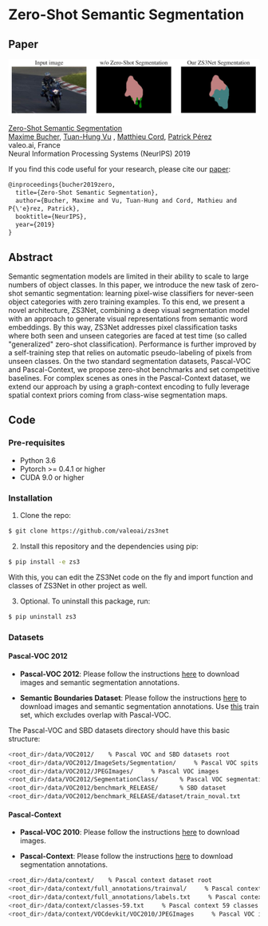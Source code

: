 # Zero-Shot Semantic Segmentation

## Paper
![](./teaser.png)

[Zero-Shot Semantic Segmentation](https://arxiv.org/pdf/1906.00817.pdf)  
 [Maxime Bucher](https://maximebucher.github.io/), [Tuan-Hung Vu](https://tuanhungvu.github.io/) , [Matthieu Cord](http://webia.lip6.fr/~cord/), [Patrick Pérez](https://ptrckprz.github.io/)  
 valeo.ai, France  
 Neural Information Processing Systems (NeurIPS) 2019

If you find this code useful for your research, please cite our [paper](https://arxiv.org/pdf/1906.00817.pdf):

```
@inproceedings{bucher2019zero,
  title={Zero-Shot Semantic Segmentation},
  author={Bucher, Maxime and Vu, Tuan-Hung and Cord, Mathieu and P{\'e}rez, Patrick},
  booktitle={NeurIPS},
  year={2019}
}
```

## Abstract
Semantic segmentation models are limited in their ability to scale to large numbers of object classes. In this paper, we introduce the new task of zero-shot semantic segmentation: learning pixel-wise classifiers for never-seen object categories with zero training examples. To this end, we present a novel architecture, ZS3Net, combining a deep visual  segmentation model with an approach to generate visual representations from semantic word embeddings. By this way, ZS3Net addresses pixel classification tasks where both seen and unseen categories are faced at test time (so called "generalized" zero-shot classification). Performance is further improved by a self-training step that relies on automatic pseudo-labeling of pixels from unseen classes. On the two standard segmentation datasets, Pascal-VOC and Pascal-Context, we propose zero-shot benchmarks and set competitive baselines. For complex scenes as ones in the Pascal-Context dataset, we extend our approach by using a graph-context encoding to fully leverage spatial context priors coming from class-wise segmentation maps.

## Code

### Pre-requisites
* Python 3.6
* Pytorch >= 0.4.1 or higher
* CUDA 9.0 or higher

### Installation
1. Clone the repo:
```bash
$ git clone https://github.com/valeoai/zs3net
```

2. Install this repository and the dependencies using pip:
```bash
$ pip install -e zs3
```

With this, you can edit the ZS3Net code on the fly and import function 
and classes of ZS3Net in other project as well.

3. Optional. To uninstall this package, run:
```bash
$ pip uninstall zs3
```

### Datasets

#### Pascal-VOC 2012
* **Pascal-VOC 2012**: Please follow the instructions [here](http://host.robots.ox.ac.uk/pascal/VOC/voc2012/index.html#devkit) to download images and semantic segmentation annotations.

* **Semantic Boundaries Dataset**: Please follow the instructions [here](http://home.bharathh.info/pubs/codes/SBD/download.html) to download images and semantic segmentation annotations. Use [this](http://home.bharathh.info/pubs/codes/SBD/train_noval.txt) train set, which excludes overlap with Pascal-VOC. 

The Pascal-VOC and SBD datasets directory should have this basic structure:
```bash
<root_dir>/data/VOC2012/    % Pascal VOC and SBD datasets root
<root_dir>/data/VOC2012/ImageSets/Segmentation/     % Pascal VOC spits
<root_dir>/data/VOC2012/JPEGImages/     % Pascal VOC images
<root_dir>/data/VOC2012/SegmentationClass/      % Pascal VOC segmentation maps
<root_dir>/data/VOC2012/benchmark_RELEASE/      % SBD dataset
<root_dir>/data/VOC2012/benchmark_RELEASE/dataset/train_noval.txt       % SBD train set
```


#### Pascal-Context

* **Pascal-VOC 2010**: Please follow the instructions [here](http://host.robots.ox.ac.uk/pascal/VOC/voc2010/index.html) to download images.

* **Pascal-Context**: Please follow the instructions [here](https://cs.stanford.edu/~roozbeh/pascal-context/) to download segmentation annotations.

```bash
<root_dir>/data/context/    % Pascal context dataset root
<root_dir>/data/context/full_annotations/trainval/     % Pascal context annotations
<root_dir>/data/context/full_annotations/labels.txt     % Pascal context 459 classes
<root_dir>/data/context/classes-59.txt     % Pascal context 59 classes
<root_dir>/data/context/VOCdevkit/VOC2010/JPEGImages     % Pascal VOC images
```
